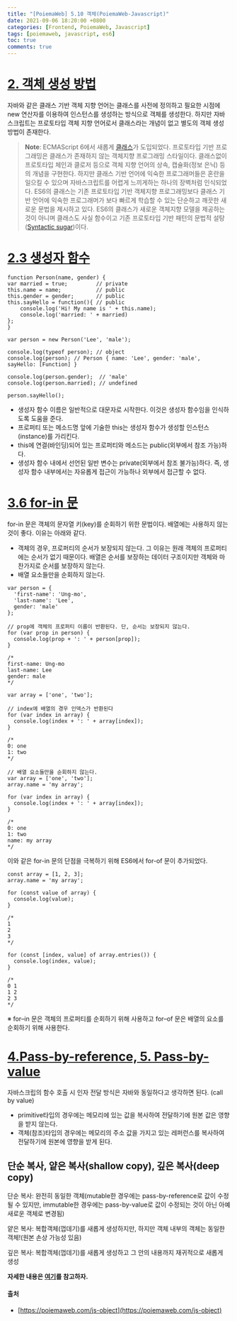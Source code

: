 ```yaml
---
title: "[PoiemaWeb] 5.10 객체(PoiemaWeb-Javascript)"
date: 2021-09-06 18:20:00 +0800
categories: [Frontend, PoiemaWeb, Javascript]
tags: [poiemaweb, javascript, es6]
toc: true
comments: true
---
```


# [2. 객체 생성 방법](https://poiemaweb.com/js-object#2-%EA%B0%9D%EC%B2%B4-%EC%83%9D%EC%84%B1-%EB%B0%A9%EB%B2%95)
자바와 같은 클래스 기반 객체 지향 언어는 클래스를 사전에 정의하고 필요한 시점에 new 연산자를 이용하여 인스턴스를 생성하는 방식으로 객체를 생성한다. 하지만 자바스크립트는 프로토타입 객체 지향 언어로서 클래스라는 개념이 없고 별도의 객체 생성 방법이 존재한다.

> **Note**: ECMAScript 6에서 새롭게 [클래스](https://poiemaweb.com/es6-class)가 도입되었다. 프로토타입 기반 프로그래밍은 클래스가 존재하지 않는 객체지향 프로그래밍 스타일이다. 클래스없이 프로토타입 체인과 클로저 등으로 객체 지향 언어의 상속, 캡슐화(정보 은닉) 등의 개념을 구현한다. 하지만 클래스 기반 언어에 익숙한 프로그래머들은 혼란을 일으킬 수 있으며 자바스크립트를 어렵게 느끼게하는 하나의 장벽처럼 인식되었다. ES6의 클래스는 기존 프로토타입 기반 객체지향 프로그래밍보다 클래스 기반 언어에 익숙한 프로그래머가 보다 빠르게 학습할 수 있는 단순하고 깨끗한 새로운 문법을 제시하고 있다. ES6의 클래스가 새로운 객체지향 모델을 제공하는 것이 아니며 클래스도 사실 함수이고 기존 프로토타입 기반 패턴의 문법적 설탕([Syntactic sugar](https://en.wikipedia.org/wiki/Syntactic_sugar))이다.

# [2.3 생성자 함수](https://poiemaweb.com/js-object#23-%EC%83%9D%EC%84%B1%EC%9E%90-%ED%95%A8%EC%88%98)
~~~
function Person(name, gender) {
var married = true;         // private
this.name = name;           // public
this.gender = gender;       // public
this.sayHello = function(){ // public
    console.log('Hi! My name is ' + this.name);
    console.log('married: ' + married)
};
}

var person = new Person('Lee', 'male');

console.log(typeof person); // object
console.log(person); // Person { name: 'Lee', gender: 'male', sayHello: [Function] }

console.log(person.gender);  // 'male'
console.log(person.married); // undefined

person.sayHello();
~~~

- 생성자 함수 이름은 일반적으로 대문자로 시작한다. 이것은 생성자 함수임을 인식하도록 도움을 준다.
- 프로퍼티 또는 메소드명 앞에 기술한 this는 생성자 함수가 생성할 인스턴스(instance)를 가리킨다.
- this에 연결(바인딩)되어 있는 프로퍼티와 메소드는 public(외부에서 참조 가능)하다.
- 생성자 함수 내에서 선언된 일반 변수는 private(외부에서 참조 불가능)하다. 즉, 생성자 함수 내부에서는 자유롭게 접근이 가능하나 외부에서 접근할 수 없다.

# [3.6 for-in 문](https://poiemaweb.com/js-object#36-for-in-%EB%AC%B8)
for-in 문은 객체의 문자열 키(key)를 순회하기 위한 문법이다. 배열에는 사용하지 않는 것이 좋다. 이유는 아래와 같다.
- 객체의 경우, 프로퍼티의 순서가 보장되지 않는다. 그 이유는 원래 객체의 프로퍼티에는 순서가 없기 때문이다. 배열은 순서를 보장하는 데이터 구조이지만 객체와 마찬가지로 순서를 보장하지 않는다.
- 배열 요소들만을 순회하지 않는다.

~~~
var person = {
  'first-name': 'Ung-mo',
  'last-name': 'Lee',
  gender: 'male'
};

// prop에 객체의 프로퍼티 이름이 반환된다. 단, 순서는 보장되지 않는다.
for (var prop in person) {
  console.log(prop + ': ' + person[prop]);
}

/*
first-name: Ung-mo
last-name: Lee
gender: male
*/

var array = ['one', 'two'];

// index에 배열의 경우 인덱스가 반환된다
for (var index in array) {
  console.log(index + ': ' + array[index]);
}

/*
0: one
1: two
*/

// 배열 요소들만을 순회하지 않는다.
var array = ['one', 'two'];
array.name = 'my array';

for (var index in array) {
  console.log(index + ': ' + array[index]);
}

/*
0: one
1: two
name: my array
*/
~~~

이와 같은 for-in 문의 단점을 극복하기 위해 ES6에서 for-of 문이 추가되었다.

~~~
const array = [1, 2, 3];
array.name = 'my array';

for (const value of array) {
  console.log(value);
}

/*
1
2
3
*/

for (const [index, value] of array.entries()) {
  console.log(index, value);
}

/*
0 1
1 2
2 3
*/
~~~

※ for–in 문은 객체의 프로퍼티를 순회하기 위해 사용하고 for–of 문은 배열의 요소를 순회하기 위해 사용한다.

# [4.Pass-by-reference, 5. Pass-by-value](https://poiemaweb.com/js-object#4-pass-by-reference)
자바스크립의 함수 호출 시 인자 전달 방식은 자바와 동일하다고 생각하면 된다. (call by value)
- primitive타입의 경우에는 메모리에 있는 값을 복사하여 전달하기에 원본 값은 영향을 받지 않는다.
- 객체(참조)타입의 경우에는 메모리의 주소 값을 가지고 있는 레퍼런스를 복사하여 전달하기에 원본에 영향을 받게 된다.

##  단순 복사, 얕은 복사(shallow copy), 깊은 복사(deep copy)
단순 복사: 완전히 동일한 객체(mutable한 경우에는 pass-by-reference로 값이 수정될 수 있지만, immutable한 경우에는 pass-by-value로 값이 수정되는 것이 아닌 아예 새로운 객체로 변경됨)

얕은 복사: 복합객체(껍데기)를 새롭게 생성하지만, 하지만 객체 내부의 객체는 동일한 객체!(원본 손상 가능성 있음)

깊은 복사: 복합객체(껍데기)를 새롭게 생성하고 그 안의 내용까지 재귀적으로 새롭게 생성

<b>자세한 내용은 [여기](https://blueshw.github.io/2016/01/20/shallow-copy-deep-copy/)를 참고하자.</b>

#### 출처
- [https://poiemaweb.com/js-object](https://poiemaweb.com/js-object)